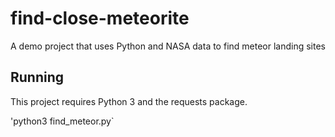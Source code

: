 # find-close-meteorite
A demo project that uses Python and NASA data to find meteor landing sites

## Running
This project requires Python 3 and the requests package.

'python3 find_meteor.py`
